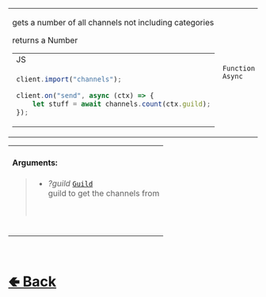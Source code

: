 <table>
<tr><td>

gets a number of all channels not including categories<br>

returns a Number

<table>

<tr><td> JS </td></tr>

<tr><td>

```js
client.import("channels");

client.on("send", async (ctx) => {
    let stuff = await channels.count(ctx.guild);
});
```

</td></tr>
</table>

</td><td> 

`Function` `Async`

</td><td>

- [src / Services / ChannelService / custard / count.js](https://github.com/shysolocup/noscord.js/blob/main/src/Services/ChannelService/custard/count.js)

</td></tr>

</table>

<table>
<tr>

<td>

#### Arguments:
> - *?guild* [`Guild`](https://github.com/shysolocup/noscord.js/wiki/Guild)<br>
> guild to get the channels from<br>
> <br>

<br>

</td>

</table>

<br> <h1> [🢀 Back](https://github.com/shysolocup/noscord.js/wiki/ChannelService-Elements) </h1>